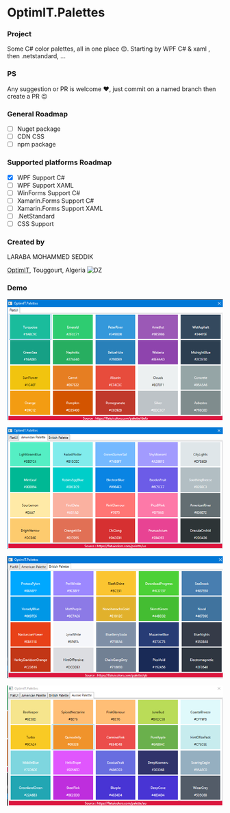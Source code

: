 # OptimIT.Palettes

### Project
Some C# color palettes, all in one place 😊. Starting by WPF C# & xaml , then .netstandard, ...

### PS
Any suggestion or PR is welcome ❤, just commit on a named branch then create a PR 😉

### General Roadmap
- [ ] Nuget package
- [ ] CDN CSS
- [ ] npm package

### Supported platforms Roadmap
- [x] WPF Support C#
- [ ] WPF Support XAML
- [ ] WinForms Support C#
- [ ] Xamarin.Forms Support C#
- [ ] Xamarin.Forms Support XAML
- [ ] .NetStandard
- [ ] CSS Support

### Created by
LARABA MOHAMMED SEDDIK

[OptimIT](https://optimit.dz "OptimIT"), Touggourt, Algeria ![DZ](https://www.countryflags.io/dz/shiny/24.png)

### Demo

![Demo app](https://raw.githubusercontent.com/seddik/optimit.palettes/master/img/main.png)

![Demo app](https://raw.githubusercontent.com/seddik/optimit.palettes/master/img/us.png)

![Demo app](https://raw.githubusercontent.com/seddik/optimit.palettes/master/img/gb.png)

![Demo app](https://raw.githubusercontent.com/seddik/optimit.palettes/master/img/au.png)


